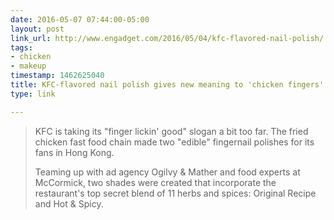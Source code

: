 ```yaml
---
date: 2016-05-07 07:44:00-05:00
layout: post
link_url: http://www.engadget.com/2016/05/04/kfc-flavored-nail-polish/
tags:
- chicken
- makeup
timestamp: 1462625040
title: KFC-flavored nail polish gives new meaning to 'chicken fingers'
type: link

---
```

> KFC is taking its "finger lickin' good" slogan a bit too far. The
fried chicken fast food chain made two "edible" fingernail polishes for its
fans in Hong Kong.
>
> Teaming up with ad agency Ogilvy & Mather and food experts at McCormick,
two shades were created that incorporate the restaurant's top secret blend
of 11 herbs and spices: Original Recipe and Hot & Spicy.